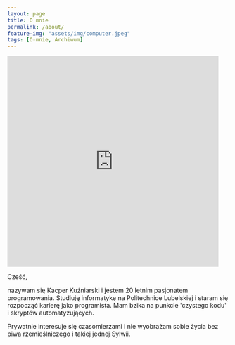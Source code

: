 ```yaml
---
layout: page
title: O mnie
permalink: /about/
feature-img: "assets/img/computer.jpeg"
tags: [O-mnie, Archiwum]
---
```


<iframe src="https://giphy.com/embed/QOgz8rfkvVeEZETUbp" width="480" height="480" frameBorder="0" class="giphy-embed" allowFullScreen></iframe>

Cześć,

nazywam się Kacper Kuźniarski i jestem 20 letnim pasjonatem programowania. Studiuję informatykę na Politechnice Lubelskiej i staram się rozpocząć karierę jako programista. Mam bzika na punkcie 'czystego kodu' i skryptów automatyzujących.

Prywatnie interesuje się czasomierzami i nie wyobrażam sobie życia bez piwa rzemieślniczego i takiej jednej Sylwii.  
